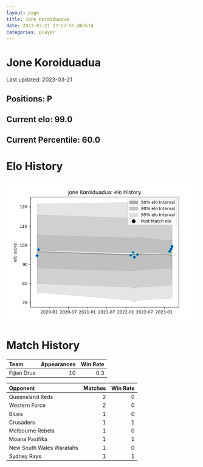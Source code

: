 ```yaml
---  
layout: page  
title: Jone Koroiduadua  
date: 2023-03-21 17:57:55.887674  
categories: player  
---
```

# Jone Koroiduadua


Last updated: 2023-03-21
## Positions: P

## Current elo: 99.0

## Current Percentile: 60.0

# Elo History


![elo history](history_JoneKoroiduadua.png)
# Match History


| Team        |   Appearances |   Win Rate |
|:------------|--------------:|-----------:|
| Fijian Drua |            10 |        0.3 |

| Opponent                 |   Matches |   Win Rate |
|:-------------------------|----------:|-----------:|
| Queensland Reds          |         2 |          0 |
| Western Force            |         2 |          0 |
| Blues                    |         1 |          0 |
| Crusaders                |         1 |          1 |
| Melbourne Rebels         |         1 |          0 |
| Moana Pasifika           |         1 |          1 |
| New South Wales Waratahs |         1 |          0 |
| Sydney Rays              |         1 |          1 |